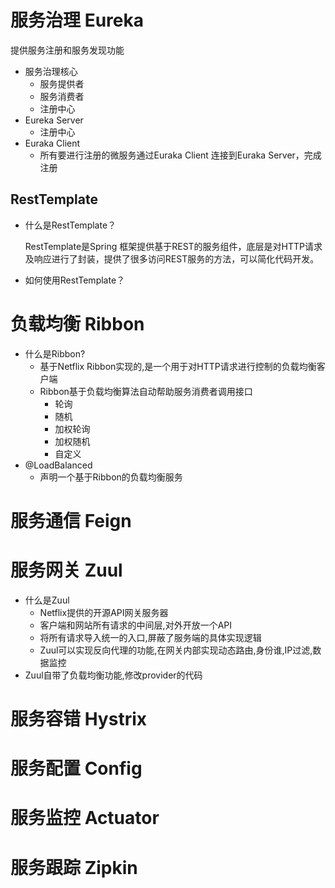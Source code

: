 # 服务治理 Eureka

提供服务注册和服务发现功能

* 服务治理核心
  * 服务提供者
  * 服务消费者
  * 注册中心 
* Eureka Server  
  * 注册中心
* Euraka Client
  * 所有要进行注册的微服务通过Euraka Client 连接到Euraka Server，完成注册

## RestTemplate

* 什么是RestTemplate？

  RestTemplate是Spring 框架提供基于REST的服务组件，底层是对HTTP请求及响应进行了封装，提供了很多访问REST服务的方法，可以简化代码开发。

* 如何使用RestTemplate？

  



# 负载均衡 Ribbon

* 什么是Ribbon?
  * 基于Netflix Ribbon实现的,是一个用于对HTTP请求进行控制的负载均衡客户端
  * Ribbon基于负载均衡算法自动帮助服务消费者调用接口
    * 轮询
    * 随机
    * 加权轮询
    * 加权随机
    * 自定义
* @LoadBalanced
  * 声明一个基于Ribbon的负载均衡服务

# 服务通信 Feign

# 服务网关 Zuul

*  什么是Zuul
     * Netflix提供的开源API网关服务器
     *  客户端和网站所有请求的中间层,对外开放一个API
     *  将所有请求导入统一的入口,屏蔽了服务端的具体实现逻辑
     *  Zuul可以实现反向代理的功能,在网关内部实现动态路由,身份谁,IP过滤,数据监控
*  Zuul自带了负载均衡功能,修改provider的代码

  

# 服务容错 Hystrix

# 服务配置 Config

# 服务监控 Actuator

# 服务跟踪 Zipkin